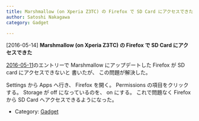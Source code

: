 ```yaml
---
title: Marshmallow (on Xperia Z3TC) の Firefox で SD Card にアクセスできた
author: Satoshi Nakagawa
category: Gadget

---
```


[2016-05-14] **Marshmallow (on Xperia Z3TC) の Firefox で SD Card にアクセスできた** 

 [2016-05-11](http://bunjin6.hus.osaka-u.ac.jp/~satoshi/private/diary/2016-05-11-1.html)のエントリーで
Marshmallow にアップデートした
Firefox が SD card にアクセスできないと
書いたが、
この問題が解決した。

 Settings から Apps へ行き、
Firefox を開く。
Permissions の項目をクリックする。
Storage が off になっているのを、
on にする。
これで問題なく Firefox から
SD Card へアクセスできるようになった。

- Category: [Gadget](https://merapano.github.io/categories.html#Gadget)

